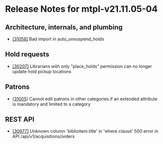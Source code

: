 
# Release Notes for mtpl-v21.11.05-04

## Architecture, internals, and plumbing

- [[31058]](http://bugs.koha-community.org/bugzilla3/show_bug.cgi?id=31058) Bad import in auto_unsuspend_holds

## Hold requests

- [[30207]](http://bugs.koha-community.org/bugzilla3/show_bug.cgi?id=30207) Librarians with only "place_holds" permission can no longer update hold pickup locations

## Patrons

- [[31005]](http://bugs.koha-community.org/bugzilla3/show_bug.cgi?id=31005) Cannot edit patrons in other categories if an extended attribute is mandatory and limited to a category

## REST API

- [[30677]](http://bugs.koha-community.org/bugzilla3/show_bug.cgi?id=30677) Unknown column 'biblioitem.title' in 'where clause' 500 error in API /api/v1/acquisitions/orders


